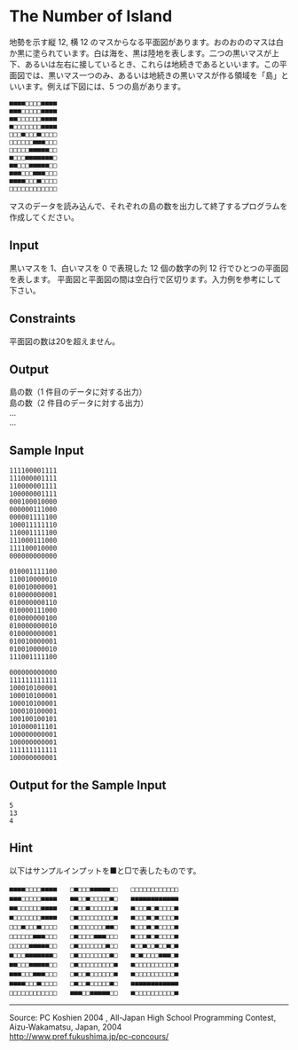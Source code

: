 # The Number of Island

地勢を示す縦 12, 横 12 のマスからなる平面図があります。おのおののマスは白か黒に塗られています。白は海を、黒は陸地を表します。二つの黒いマスが上下、あるいは左右に接しているとき、これらは地続きであるといいます。この平面図では、黒いマス一つのみ、あるいは地続きの黒いマスが作る領域を「島」といいます。例えば下図には、5 つの島があります。

    ■■■■□□□□■■■■
    ■■■□□□□□■■■■
    ■■□□□□□□■■■■
    ■□□□□□□□■■■■
    □□□■□□□■□□□□
    □□□□□□■■■□□□
    □□□□□■■■■■□□
    ■□□□■■■■■■■□
    ■■□□□■■■■■□□
    ■■■□□□■■■□□□
    ■■■■□□□■□□□□
    □□□□□□□□□□□□

マスのデータを読み込んで、それぞれの島の数を出力して終了するプログラムを作成してください。

## Input

黒いマスを 1、白いマスを 0 で表現した 12 個の数字の列 12 行でひとつの平面図を表します。 平面図と平面図の間は空白行で区切ります。入力例を参考にして下さい。

## Constraints

平面図の数は20を超えません。

## Output

島の数（1 件目のデータに対する出力）  
島の数（2 件目のデータに対する出力）  
...  
...  

## Sample Input

    111100001111
    111000001111
    110000001111
    100000001111
    000100010000
    000000111000
    000001111100
    100011111110
    110001111100
    111000111000
    111100010000
    000000000000

    010001111100
    110010000010
    010010000001
    010000000001
    010000000110
    010000111000
    010000000100
    010000000010
    010000000001
    010010000001
    010010000010
    111001111100

    000000000000
    111111111111
    100010100001
    100010100001
    100010100001
    100010100001
    100100100101
    101000011101
    100000000001
    100000000001
    111111111111
    100000000001

## Output for the Sample Input

    5
    13
    4

## Hint

以下はサンプルインプットを■と□で表したものです。

    ■■■■□□□□■■■■　　□■□□□■■■■■□□　　□□□□□□□□□□□□
    ■■■□□□□□■■■■　　■■□□■□□□□□■□　　■■■■■■■■■■■■
    ■■□□□□□□■■■■　　□■□□■□□□□□□■　　■□□□■□■□□□□■
    ■□□□□□□□■■■■　　□■□□□□□□□□□■　　■□□□■□■□□□□■
    □□□■□□□■□□□□　　□■□□□□□□□■■□　　■□□□■□■□□□□■
    □□□□□□■■■□□□　　□■□□□□■■■□□□　　■□□□■□■□□□□■
    □□□□□■■■■■□□　　□■□□□□□□□■□□　　■□□■□□■□□■□■
    ■□□□■■■■■■■□　　□■□□□□□□□□■□　　■□■□□□□■■■□■
    ■■□□□■■■■■□□　　□■□□□□□□□□□■　　■□□□□□□□□□□■
    ■■■□□□■■■□□□　　□■□□■□□□□□□■　　■□□□□□□□□□□■
    ■■■■□□□■□□□□　　□■□□■□□□□□■□　　■■■■■■■■■■■■
    □□□□□□□□□□□□　　■■■□□■■■■■□□　　■□□□□□□□□□□■

* * *

Source: PC Koshien 2004 , All-Japan High School Programming Contest, Aizu-Wakamatsu, Japan, 2004   
<http://www.pref.fukushima.jp/pc-concours/>
